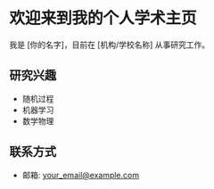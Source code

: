 # 欢迎来到我的个人学术主页

我是 [你的名字]，目前在 [机构/学校名称] 从事研究工作。

## 研究兴趣
- 随机过程
- 机器学习
- 数学物理

## 联系方式
- 邮箱: your_email@example.com

